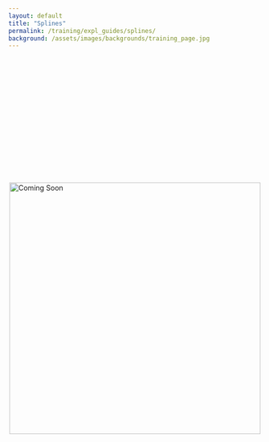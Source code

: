 ```yaml
---
layout: default
title: "Splines"
permalink: /training/expl_guides/splines/
background: /assets/images/backgrounds/training_page.jpg
---
```


<div style="height: 250px;"></div> <img src="{{ site.url }}{{ site.baseurl }}/assets/images/coming_soon.jpg" alt="Coming Soon" style="width: 500px; display: block; margin: 0 auto;">
